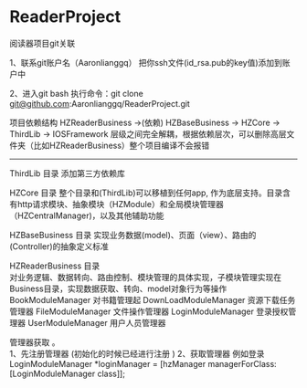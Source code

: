 # ReaderProject
阅读器项目git关联

1、联系git账户名（Aaronlianggq） 把你ssh文件(id_rsa.pub的key值)添加到账户中 

2、进入git bash 执行命令：git clone git@github.com:Aaronlianggq/ReaderProject.git


项目依赖结构
   HZReaderBusiness ->(依赖) HZBaseBusiness -> HZCore -> ThirdLib -> IOSFramework
   层级之间完全解耦，根据依赖层次，可以删除高层文件夹（比如HZReaderBusiness）整个项目编译不会报错 

--------

ThirdLib 目录
   添加第三方依赖库

HZCore 目录
   整个目录和(ThirdLib)可以移植到任何app, 作为底层支持。目录含有http请求模块、抽象模块（HZModule）和全局模块管理器（HZCentralManager)，以及其他辅助功能

HZBaseBusiness 目录
   实现业务数据(model)、页面（view）、路由的(Controller)的抽象定义标准

HZReaderBusiness 目录  
   对业务逻辑、数据转向、路由控制、模块管理的具体实现，子模块管理实现在Business目录，实现数据获取、转向、model对象行为等操作
   BookModuleManager  		对书籍管理起
   DownLoadModuleManager  	资源下载任务管理器
   FileModuleManager		文件操作管理器
   LoginModuleManager		登录授权管理器
   UserModuleManager		用户人员管理器


管理器获取 。  
1、先注册管理器    (初始化的时候已经进行注册 )
2、获取管理器  例如登录 LoginModuleManager *loginManager = [hzManager managerForClass:[LoginModuleManager class]];